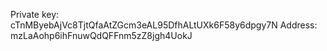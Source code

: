 Private key: cTnMByebAjVc8TjtQfaAtZGcm3eAL95DfhALtUXk6F58y6dpgy7N
Address: mzLaAohp6ihFnuwQdQFFnm5zZ8jgh4UokJ